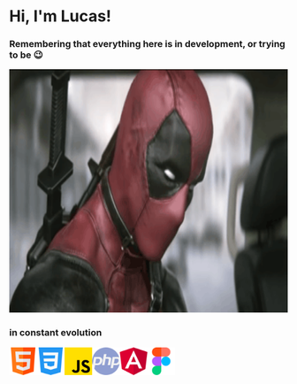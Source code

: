 <h1>Hi, I'm Lucas!</h1>
<h3>Remembering that everything here is in development, or trying to be 😉</h3>
<p align="center">
  <img width="8000" height="440" src="media/ezgif.com-resize.gif">
</p>
<h3>in constant evolution</h3>
<div display="flex" align-items="center">
<img width="50" height="50" src="media/html.png"><img width="50" height="50" src="media/css-3.png"><img width="50" height="50" src="media/js.png"><img width="50" height="50" src="media/php.png"><img width="50" height="50" src="media/angular-icon.png"><img width="50" height="50" src="media/figma.png">
</div>

